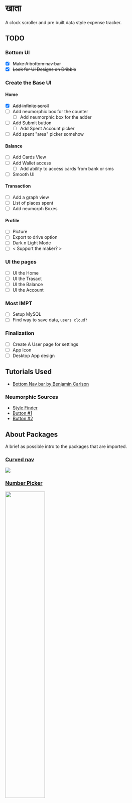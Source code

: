 # खाता

A clock scroller and pre built data style expense tracker.

## TODO

### Bottom UI

- [x] ~~Make A bottom nav bar~~
- [x] ~~Look for UI Designs on Dribble~~

### Create the Base UI

#### Home

- [x] ~~Add infinite scroll~~
- [ ] Add neumorphic box for the counter
  - [ ] Add neumorphic box for the adder
- [ ] Add Submit button
  - [ ] Add Spent Account picker
- [ ] Add spent "area" picker somehow

#### Balance

- [ ] Add Cards View
- [ ] Add Wallet access
  - [ ] Add ability to access cards from bank or sms
- [ ] Smooth UI

#### Transaction

- [ ] Add a graph view
- [ ] List of places spent
- [ ] Add neumorph Boxes

#### Profile

- [ ] Picture
- [ ] Export to drive option
- [ ] Dark n Light Mode
- [ ] < Support the maker? >

### UI the pages

- [ ] UI the Home
- [ ] UI the Trasact
- [ ] UI the Balance
- [ ] UI the Account

### Most IMPT

- [ ] Setup MySQL
- [ ] Find way to save data, `users cloud?`

### Finalization

- [ ] Create A User page for settings
- [ ] App Icon
- [ ] Desktop App design

## Tutorials Used

- [Bottom Nav bar by Benjamin Carlson](https://youtu.be/WG4y47qGPX4)

### Neumorphic Sources

- [Style Finder](https://neumorphism.io)
- [Button #1](https://youtu.be/A2Bbhr3DGd0)
- [Button #2](https://youtu.be/eV1UNxgJvPI)

## About Packages

A brief as possible intro to the packages that are imported.

### [Curved nav](https://pub.dev/packages/curved_navigation_bar)

<img src="https://github.com/rafalbednarczuk/curved_navigation_bar/raw/master/example.gif">

### [Number Picker](https://pub.dev/packages/numberpicker/)

<img src="https://user-images.githubusercontent.com/16286046/110208631-aabb8480-7e88-11eb-8a92-4e77636965ce.gif" width="50%">
